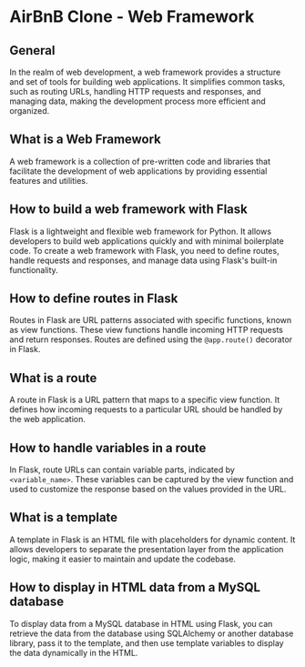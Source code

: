 # AirBnB Clone - Web Framework

## General

In the realm of web development, a web framework provides a structure and set of tools for building web applications. It simplifies common tasks, such as routing URLs, handling HTTP requests and responses, and managing data, making the development process more efficient and organized.

## What is a Web Framework

A web framework is a collection of pre-written code and libraries that facilitate the development of web applications by providing essential features and utilities.

## How to build a web framework with Flask

Flask is a lightweight and flexible web framework for Python. It allows developers to build web applications quickly and with minimal boilerplate code. To create a web framework with Flask, you need to define routes, handle requests and responses, and manage data using Flask's built-in functionality.

## How to define routes in Flask

Routes in Flask are URL patterns associated with specific functions, known as view functions. These view functions handle incoming HTTP requests and return responses. Routes are defined using the `@app.route()` decorator in Flask.

## What is a route

A route in Flask is a URL pattern that maps to a specific view function. It defines how incoming requests to a particular URL should be handled by the web application.

## How to handle variables in a route

In Flask, route URLs can contain variable parts, indicated by `<variable_name>`. These variables can be captured by the view function and used to customize the response based on the values provided in the URL.

## What is a template

A template in Flask is an HTML file with placeholders for dynamic content. It allows developers to separate the presentation layer from the application logic, making it easier to maintain and update the codebase.

## How to display in HTML data from a MySQL database

To display data from a MySQL database in HTML using Flask, you can retrieve the data from the database using SQLAlchemy or another database library, pass it to the template, and then use template variables to display the data dynamically in the HTML.
